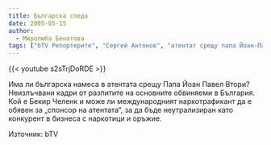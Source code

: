```yaml
---
title: Българска следа
date: 2005-05-15
author:
  - Миролюба Бенатова
tags: ["bTV Репортерите", "Сергей Антонов", "атентат срещу папа Йоан-Павел Втори", "българската следа"]
---
```


{{< youtube s2sTrjDoRDE >}}

Има ли българска намеса в атентата срещу Папа Йоан Павел Втори?  Неизлъчвани кадри от разпитите на основните обвиняеми в България. Кой е Бекир Челенк и може ли международният наркотрафикант да е обявен за „спонсор на атентата“, за да бъде неутрализиран като конкурент в бизнеса с наркотици и оръжие.

Източник: bTV
